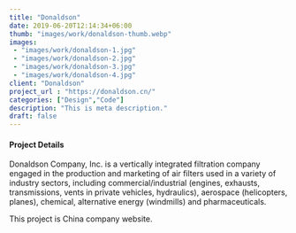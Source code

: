 ```yaml
---
title: "Donaldson"
date: 2019-06-20T12:14:34+06:00
thumb: "images/work/donaldson-thumb.webp"
images:
 - "images/work/donaldson-1.jpg"
 - "images/work/donaldson-2.jpg"
 - "images/work/donaldson-3.jpg"
 - "images/work/donaldson-4.jpg"
client: "Donaldson"
project_url : "https://donaldson.cn/"
categories: ["Design","Code"]
description: "This is meta description."
draft: false
---
```


#### Project Details

Donaldson Company, Inc. is a vertically integrated filtration company engaged in the production and marketing of air filters used in a variety of industry sectors, including commercial/industrial (engines, exhausts, transmissions, vents in private vehicles, hydraulics), aerospace (helicopters, planes), chemical, alternative energy (windmills) and pharmaceuticals.

This project is China company website.